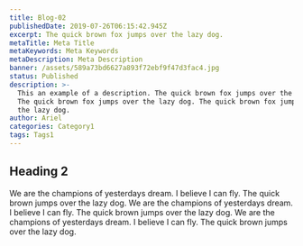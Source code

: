```yaml
---
title: Blog-02
publishedDate: 2019-07-26T06:15:42.945Z
excerpt: The quick brown fox jumps over the lazy dog.
metaTitle: Meta Title
metaKeywords: Meta Keywords
metaDescription: Meta Description
banner: /assets/589a73bd6627a893f72ebf9f47d3fac4.jpg
status: Published
description: >-
  This an example of a description. The quick brown fox jumps over the lazy dog.
  The quick brown fox jumps over the lazy dog. The quick brown fox jumps over
  the lazy dog.
author: Ariel
categories: Category1
tags: Tags1
---
```

## Heading 2

We are the champions of yesterdays dream. I believe I can fly. The quick brown jumps over the lazy dog. We are the champions of yesterdays dream. I believe I can fly. The quick brown jumps over the lazy dog. We are the champions of yesterdays dream. I believe I can fly. The quick brown jumps over the lazy dog.
